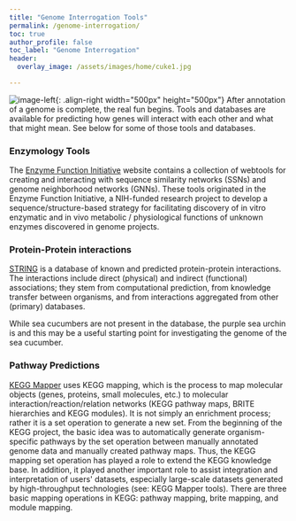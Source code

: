 ```yaml
---
title: "Genome Interrogation Tools"
permalink: /genome-interrogation/
toc: true
author_profile: false
toc_label: "Genome Interrogation"
header:
  overlay_image: /assets/images/home/cuke1.jpg

---
```


![image-left](/assets/images/resource_images/enzymology_tools.png){: .align-right width="500px" height="500px"} After annotation of a genome is complete, the real fun begins. Tools and databases are available for predicting how genes will interact with each other and what that might mean. See below for some of those tools and databases.


### Enzymology Tools

The [Enzyme Function Initiative](https://efi.igb.illinois.edu/) website contains a collection of webtools for creating and interacting with sequence similarity networks (SSNs) and genome neighborhood networks (GNNs). These tools originated in the Enzyme Function Initiative, a NIH-funded research project to develop a sequence/structure-based strategy for facilitating discovery of in vitro enzymatic and in vivo metabolic / physiological functions of unknown enzymes discovered in genome projects. 
 
### Protein-Protein interactions

[STRING](https://string-db.org/cgi/input.pl?sessionId=Llq5aXPG8nBg&input_page_show_search=off) is a database of known and predicted protein-protein interactions. The interactions include direct (physical) and indirect (functional) associations; they stem from computational prediction, from knowledge transfer between organisms, and from interactions aggregated from other (primary) databases. 

While sea cucumbers are not present in the database, the purple sea urchin is and this may be a useful starting point for investigating the genome of the sea cucumber. 

### Pathway Predictions

[KEGG Mapper](https://www.genome.jp/kegg/mapper.html) uses KEGG mapping, which is the process to map molecular objects (genes, proteins, small molecules, etc.) to molecular interaction/reaction/relation networks (KEGG pathway maps, BRITE hierarchies and KEGG modules). It is not simply an enrichment process; rather it is a set operation to generate a new set. From the beginning of the KEGG project, the basic idea was to automatically generate organism-specific pathways by the set operation between manually annotated genome data and manually created pathway maps. Thus, the KEGG mapping set operation has played a role to extend the KEGG knowledge base. In addition, it played another important role to assist integration and interpretation of users' datasets, especially large-scale datasets generated by high-throughput technologies (see: KEGG Mapper tools). There are three basic mapping operations in KEGG: pathway mapping, brite mapping, and module mapping.


